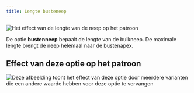 ```yaml
---
title: Lengte busteneep
---
```


![Het effect van de lengte van de neep op het patroon](sample.png)

De optie **bustenneep** bepaalt de lengte van de buikneep. De maximale lengte brengt de neep helemaal naar de bustenapex.

## Effect van deze optie op het patroon

![Deze afbeelding toont het effect van deze optie door meerdere varianten die een andere waarde hebben voor deze optie te vervangen](bella_bustdartlength_sample.svg "Effect van deze optie op het patroon")
